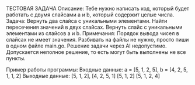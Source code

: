 ТЕСТОВАЯ ЗАДАЧА
Описание:
Тебе нужно написать код, который будет работать с двумя слайсами a и b, который содержит целые числа.
Задача:
Вернуть два слайса с уникальными элементами.
Найти пересечения значений в двух слайсах.
Вернуть слайс с уникальными элементами из слайсов a и b.
Примечания:
Порядок вывода чисел в слайсах не имеет значения.
Разбивать на файлы не нужно, просто пиши в одном файле main.go.
Решение задачи через AI недопустимо.
Допускается неполное решение, то есть могут быть выполнены не все пункты.


Пример работы программы:
Входные данные: a = [5, 1, 2, 5], b = [4, 2, 5, 1, 1, 2]
Выходные данные:
[5, 1, 2], [4, 2, 5, 1]
[5, 1, 2]
[5, 1, 2, 4]
